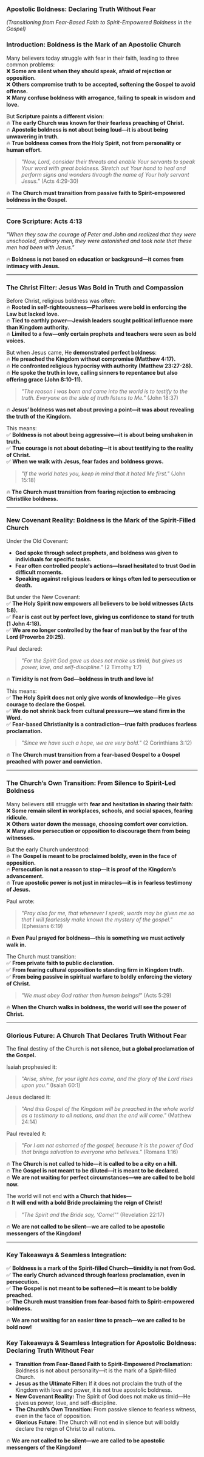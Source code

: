 ### **Apostolic Boldness: Declaring Truth Without Fear**
_(Transitioning from Fear-Based Faith to Spirit-Empowered Boldness in the Gospel)_

### **Introduction: Boldness is the Mark of an Apostolic Church**

Many believers today struggle with fear in their faith, leading to three common problems:  
❌ **Some are silent when they should speak, afraid of rejection or opposition.**  
❌ **Others compromise truth to be accepted, softening the Gospel to avoid offense.**  
❌ **Many confuse boldness with arrogance, failing to speak in wisdom and love.**

But **Scripture paints a different vision**:  
🔥 **The early Church was known for their fearless preaching of Christ.**  
🔥 **Apostolic boldness is not about being loud—it is about being unwavering in truth.**  
🔥 **True boldness comes from the Holy Spirit, not from personality or human effort.**

> _"Now, Lord, consider their threats and enable Your servants to speak Your word with great boldness. Stretch out Your hand to heal and perform signs and wonders through the name of Your holy servant Jesus."_ (Acts 4:29-30)

🔥 **The Church must transition from passive faith to Spirit-empowered boldness in the Gospel.**

---

### **Core Scripture: Acts 4:13**

_"When they saw the courage of Peter and John and realized that they were unschooled, ordinary men, they were astonished and took note that these men had been with Jesus."_

🔥 **Boldness is not based on education or background—it comes from intimacy with Jesus.**

---

### **The Christ Filter: Jesus Was Bold in Truth and Compassion**

Before Christ, religious boldness was often:  
🔥 **Rooted in self-righteousness—Pharisees were bold in enforcing the Law but lacked love.**  
🔥 **Tied to earthly power—Jewish leaders sought political influence more than Kingdom authority.**  
🔥 **Limited to a few—only certain prophets and teachers were seen as bold voices.**

But when Jesus came, He **demonstrated perfect boldness**:  
🔥 **He preached the Kingdom without compromise (Matthew 4:17).**  
🔥 **He confronted religious hypocrisy with authority (Matthew 23:27-28).**  
🔥 **He spoke the truth in love, calling sinners to repentance but also offering grace (John 8:10-11).**

> _"The reason I was born and came into the world is to testify to the truth. Everyone on the side of truth listens to Me."_ (John 18:37)

🔥 **Jesus’ boldness was not about proving a point—it was about revealing the truth of the Kingdom.**

This means:  
✅ **Boldness is not about being aggressive—it is about being unshaken in truth.**  
✅ **True courage is not about debating—it is about testifying to the reality of Christ.**  
✅ **When we walk with Jesus, fear fades and boldness grows.**

> _"If the world hates you, keep in mind that it hated Me first."_ (John 15:18)

🔥 **The Church must transition from fearing rejection to embracing Christlike boldness.**

---

### **New Covenant Reality: Boldness is the Mark of the Spirit-Filled Church**

Under the Old Covenant:

- **God spoke through select prophets, and boldness was given to individuals for specific tasks.**
- **Fear often controlled people’s actions—Israel hesitated to trust God in difficult moments.**
- **Speaking against religious leaders or kings often led to persecution or death.**

But under the New Covenant:  
✅ **The Holy Spirit now empowers all believers to be bold witnesses (Acts 1:8).**  
✅ **Fear is cast out by perfect love, giving us confidence to stand for truth (1 John 4:18).**  
✅ **We are no longer controlled by the fear of man but by the fear of the Lord (Proverbs 29:25).**

Paul declared:

> _"For the Spirit God gave us does not make us timid, but gives us power, love, and self-discipline."_ (2 Timothy 1:7)

🔥 **Timidity is not from God—boldness in truth and love is!**

This means:  
✅ **The Holy Spirit does not only give words of knowledge—He gives courage to declare the Gospel.**  
✅ **We do not shrink back from cultural pressure—we stand firm in the Word.**  
✅ **Fear-based Christianity is a contradiction—true faith produces fearless proclamation.**

> _"Since we have such a hope, we are very bold."_ (2 Corinthians 3:12)

🔥 **The Church must transition from a fear-based Gospel to a Gospel preached with power and conviction.**

---

### **The Church’s Own Transition: From Silence to Spirit-Led Boldness**

Many believers still struggle with **fear and hesitation in sharing their faith**:  
❌ **Some remain silent in workplaces, schools, and social spaces, fearing ridicule.**  
❌ **Others water down the message, choosing comfort over conviction.**  
❌ **Many allow persecution or opposition to discourage them from being witnesses.**

But the early Church understood:  
🔥 **The Gospel is meant to be proclaimed boldly, even in the face of opposition.**  
🔥 **Persecution is not a reason to stop—it is proof of the Kingdom’s advancement.**  
🔥 **True apostolic power is not just in miracles—it is in fearless testimony of Jesus.**

Paul wrote:

> _"Pray also for me, that whenever I speak, words may be given me so that I will fearlessly make known the mystery of the gospel."_ (Ephesians 6:19)

🔥 **Even Paul prayed for boldness—this is something we must actively walk in.**

The Church must transition:  
✅ **From private faith to public declaration.**  
✅ **From fearing cultural opposition to standing firm in Kingdom truth.**  
✅ **From being passive in spiritual warfare to boldly enforcing the victory of Christ.**

> _"We must obey God rather than human beings!"_ (Acts 5:29)

🔥 **When the Church walks in boldness, the world will see the power of Christ.**

---

### **Glorious Future: A Church That Declares Truth Without Fear**

The final destiny of the Church is **not silence, but a global proclamation of the Gospel.**

Isaiah prophesied it:

> _"Arise, shine, for your light has come, and the glory of the Lord rises upon you."_ (Isaiah 60:1)

Jesus declared it:

> _"And this Gospel of the Kingdom will be preached in the whole world as a testimony to all nations, and then the end will come."_ (Matthew 24:14)

Paul revealed it:

> _"For I am not ashamed of the gospel, because it is the power of God that brings salvation to everyone who believes."_ (Romans 1:16)

🔥 **The Church is not called to hide—it is called to be a city on a hill.**  
🔥 **The Gospel is not meant to be diluted—it is meant to be declared.**  
🔥 **We are not waiting for perfect circumstances—we are called to be bold now.**

The world will not end **with a Church that hides**—  
🔥 **It will end with a bold Bride proclaiming the reign of Christ!**

> _"The Spirit and the Bride say, ‘Come!’"_ (Revelation 22:17)

🔥 **We are not called to be silent—we are called to be apostolic messengers of the Kingdom!**

---

### **Key Takeaways & Seamless Integration:**

✅ **Boldness is a mark of the Spirit-filled Church—timidity is not from God.**  
✅ **The early Church advanced through fearless proclamation, even in persecution.**  
✅ **The Gospel is not meant to be softened—it is meant to be boldly preached.**  
✅ **The Church must transition from fear-based faith to Spirit-empowered boldness.**

🔥 **We are not waiting for an easier time to preach—we are called to be bold now!**

### **Key Takeaways & Seamless Integration for Apostolic Boldness: Declaring Truth Without Fear**

- **Transition from Fear-Based Faith to Spirit-Empowered Proclamation:** Boldness is not about personality—it is the mark of a Spirit-filled Church.
- **Jesus as the Ultimate Filter:** If it does not proclaim the truth of the Kingdom with love and power, it is not true apostolic boldness.
- **New Covenant Reality:** The Spirit of God does not make us timid—He gives us power, love, and self-discipline.
- **The Church’s Own Transition:** From passive silence to fearless witness, even in the face of opposition.
- **Glorious Future:** The Church will not end in silence but will boldly declare the reign of Christ to all nations.

🔥 **We are not called to be silent—we are called to be apostolic messengers of the Kingdom!**